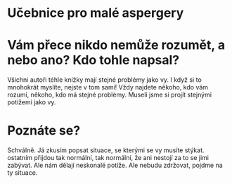 Učebnice pro malé aspergery
=====

Vám přece nikdo nemůže rozumět, a nebo ano? Kdo tohle napsal?
=====

Všichni autoři téhle knížky mají stejné problémy jako vy. I když si to mnohokrát myslíte, nejste v tom sami! Vždy najdete někoho, kdo vám rozumí, někoho, kdo má stejné problémy. Museli jsme si projít stejnými potížemi jako vy. 

Poznáte se?
=====

Schválně. Já zkusím popsat situace, se kterými se vy musíte stýkat. ostatním přijdou tak normální, tak normální, že ani nestojí za to se jimi zabývat. Ale nám dělají neskonalé potíže. Ale nebudu zdržovat, pojdme na ty situace.
